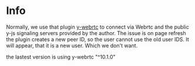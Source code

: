 # Info

Normally, we use that plugin [y-webrtc](https://github.com/yjs/y-webrtc) to connect
via Webrtc and the public y-js signaling servers provided by the author.
The issue is on page refresh the plugin creates a new peer ID, so the user
cannot use the old user IDS. It will appear, that it is a new user. Which
we don't want.

the lastest version is using y-webrtc "^10.1.0"
